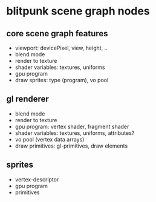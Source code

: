 
# blitpunk scene graph nodes

## core scene graph features

- viewport: devicePixel, view, height, ..
- blend mode
- render to texture
- shader variables: textures, uniforms
- gpu program
- draw sprites: type (program), vo pool

## gl renderer

- blend mode
- render to texture
- gpu program: vertex shader, fragment shader
- shader variables: textures, uniforms, attributes?
- vo pool (vertex data arrays)
- draw primitives: gl-primitives, draw elements

## sprites

- vertex-descriptor
- gpu program
- primitives


